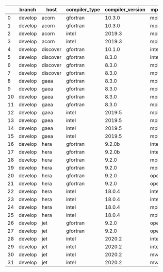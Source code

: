 |    | branch   | host     | compiler_type   | compiler_version   | mpi_type   | mpi_version   | o_g   | os     | unit_pass   | unit_fail   | system_pass   | system_fail   | example_pass   | example_fail   | nuopc_pass   | nuopc_fail   | build_passed   |
|----|----------|----------|-----------------|--------------------|------------|---------------|-------|--------|-------------|-------------|---------------|---------------|----------------|----------------|--------------|--------------|----------------|
|  0 | develop  | acorn    | gfortran        | 10.3.0             | mpich3     | 8.1.7         | O     | Linux  | 9071        | 0           | 49            | 0             | 80             | 0              | 50           | 0            | True           |
|  1 | develop  | acorn    | gfortran        | 10.3.0             | mpich3     | 8.1.7         | g     | Linux  | 13695       | 0           | 49            | 0             | 80             | 0              | 50           | 0            | True           |
|  2 | develop  | acorn    | intel           | 2019.3             | mpi        | 8.1.7         | O     | Linux  | 11931       | queued28    | 49            | 0             | 80             | 0              | 50           | 0            | True           |
|  3 | develop  | acorn    | intel           | 2019.3             | mpi        | 8.1.7         | g     | Linux  | 11931       | queued28    | 49            | 0             | 80             | 0              | 50           | 0            | True           |
|  4 | develop  | discover | gfortran        | 10.1.0             | intelmpi   | 19.1.3.304    | O     | Linux  | fail        | fail        | fail          | fail          | fail           | fail           | queued       | queued       | True           |
|  5 | develop  | discover | gfortran        | 8.3.0              | intelmpi   | 19.1.3.304    | O     | Linux  | fail        | fail        | fail          | fail          | fail           | fail           | queued       | queued       | True           |
|  6 | develop  | discover | gfortran        | 8.3.0              | mpiuni     | None          | O     | Linux  | fail        | fail        | fail          | fail          | fail           | fail           | 0            | 50           | False          |
|  7 | develop  | discover | gfortran        | 8.3.0              | mpt        | 2.17          | O     | Linux  | fail        | fail        | fail          | fail          | fail           | fail           | queued       | queued       | True           |
|  8 | develop  | gaea     | gfortran        | 8.3.0              | mpi        | 7.7.11        | O     | Unicos | 9070        | 1           | 49            | 0             | 80             | 0              | 47           | 3            | False          |
|  9 | develop  | gaea     | gfortran        | 8.3.0              | mpi        | 7.7.11        | g     | Unicos | fail        | fail        | fail          | fail          | fail           | fail           | queued       | queued       | False          |
| 10 | develop  | gaea     | gfortran        | 8.3.0              | mpiuni     | None          | O     | Unicos | fail        | fail        | fail          | fail          | fail           | fail           | 0            | 50           | False          |
| 11 | develop  | gaea     | gfortran        | 8.3.0              | mpiuni     | None          | g     | Unicos | fail        | fail        | fail          | fail          | fail           | fail           | 0            | 50           | False          |
| 12 | develop  | gaea     | intel           | 2019.5             | mpi        | 7.7.11        | O     | Unicos | 11916       | queued13    | 49            | 0             | 80             | 0              | 47           | 3            | False          |
| 13 | develop  | gaea     | intel           | 2019.5             | mpi        | 7.7.11        | g     | Unicos | fail        | fail        | fail          | fail          | fail           | fail           | queued       | queued       | False          |
| 14 | develop  | gaea     | intel           | 2019.5             | mpiuni     | None          | O     | Unicos | fail        | fail        | fail          | fail          | fail           | fail           | 0            | 50           | False          |
| 15 | develop  | gaea     | intel           | 2019.5             | mpiuni     | None          | g     | Unicos | fail        | fail        | fail          | fail          | fail           | fail           | 0            | 50           | False          |
| 16 | develop  | hera     | gfortran        | 9.2.0b             | intelmpi   | 2020          | O     | Linux  | fail        | fail        | fail          | fail          | fail           | fail           | queued       | queued       | True           |
| 17 | develop  | hera     | gfortran        | 9.2.0b             | intelmpi   | 2020          | g     | Linux  | fail        | fail        | fail          | fail          | fail           | fail           | queued       | queued       | True           |
| 18 | develop  | hera     | gfortran        | 9.2.0              | mpiuni     | None          | O     | Linux  | fail        | fail        | fail          | fail          | fail           | fail           | 0            | 50           | False          |
| 19 | develop  | hera     | gfortran        | 9.2.0              | mpiuni     | None          | g     | Linux  | fail        | fail        | fail          | fail          | fail           | fail           | 0            | 50           | False          |
| 20 | develop  | hera     | gfortran        | 9.2.0              | openmpi    | 3.1.4         | O     | Linux  | fail        | fail        | fail          | fail          | fail           | fail           | queued       | queued       | True           |
| 21 | develop  | hera     | gfortran        | 9.2.0              | openmpi    | 3.1.4         | g     | Linux  | fail        | fail        | fail          | fail          | fail           | fail           | queued       | queued       | True           |
| 22 | develop  | hera     | intel           | 18.0.4             | intelmpi   | 2018.4.274    | O     | Linux  | fail        | fail        | fail          | fail          | fail           | fail           | queued       | queued       | True           |
| 23 | develop  | hera     | intel           | 18.0.4             | intelmpi   | 2018.4.274    | g     | Linux  | fail        | fail        | fail          | fail          | fail           | fail           | queued       | queued       | True           |
| 24 | develop  | hera     | intel           | 18.0.4             | mpiuni     | None          | O     | Linux  | fail        | fail        | fail          | fail          | fail           | fail           | 0            | 50           | False          |
| 25 | develop  | hera     | intel           | 18.0.4             | mpiuni     | None          | g     | Linux  | fail        | fail        | fail          | fail          | fail           | fail           | 0            | 50           | False          |
| 26 | develop  | jet      | gfortran        | 9.2.0              | openmpi    | 3.1.4         | O     | Linux  | 9071        | 0           | 49            | 0             | 80             | 0              | 50           | 0            | True           |
| 27 | develop  | jet      | gfortran        | 9.2.0              | openmpi    | 3.1.4         | g     | Linux  | 13695       | 0           | 49            | 0             | 80             | 0              | 50           | 0            | True           |
| 28 | develop  | jet      | intel           | 2020.2             | intelmpi   | 2020.2        | O     | Linux  | 11939       | queued36    | 49            | 0             | 80             | 0              | 50           | 0            | True           |
| 29 | develop  | jet      | intel           | 2020.2             | intelmpi   | 2020.2        | g     | Linux  | 13695       | 0           | 49            | 0             | 80             | 0              | 50           | 0            | True           |
| 30 | develop  | jet      | intel           | 2020.2             | mvapich2   | 2.3           | O     | Linux  | 11939       | queued36    | 49            | 0             | 80             | 0              | 44           | 6            | True           |
| 31 | develop  | jet      | intel           | 2020.2             | mvapich2   | 2.3           | g     | Linux  | 13695       | 0           | 49            | 0             | 80             | 0              | 44           | 6            | True           |